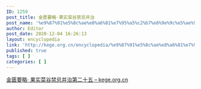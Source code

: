 ```yaml
---
ID: 1259
post_title: 金匮要略·果实菜谷禁忌并治
post_name: '%e9%87%91%e5%8c%ae%e8%a6%81%e7%95%a5%c2%b7%e6%9e%9c%e5%ae%9e%e8%8f%9c%e8%b0%b7%e7%a6%81%e5%bf%8c%e5%b9%b6%e6%b2%bb'
author: Editor
post_date: 2020-12-04 16:26:13
layout: encyclopedia
link: 'http://kege.org.cn/encyclopedia/%e9%87%91%e5%8c%ae%e8%a6%81%e7%95%a5%c2%b7%e6%9e%9c%e5%ae%9e%e8%8f%9c%e8%b0%b7%e7%a6%81%e5%bf%8c%e5%b9%b6%e6%b2%bb'
published: true
tags: [ ]
categories: [ ]
---
```

<!-- wp:paragraph -->
<p><a href="http://kege.org.cn/1251">金匮要略· 果实菜谷禁忌并治第二十五 – kege.org.cn</a></p>
<!-- /wp:paragraph -->